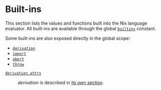 # Built-ins

This section lists the values and functions built into the Nix language evaluator.
All built-ins are available through the global [`builtins`](#builtins-builtins) constant.

Some built-ins are also exposed directly in the global scope:

<!-- TODO(@rhendric, #10970): this list is incomplete -->

- [`derivation`](#builtins-derivation)
- [`import`](#builtins-import)
- [`abort`](#builtins-abort)
- [`throw`](#builtins-throw)

<dl>
  <dt id="builtins-derivation"><a href="#builtins-derivation"><code>derivation <var>attrs</var></code></a></dt>
  <dd><p><var>derivation</var> is described in
         <a href="derivations.md">its own section</a>.</p></dd>
